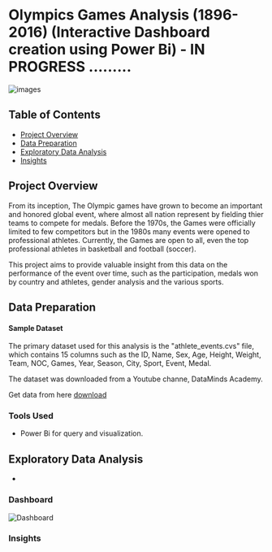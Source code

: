 # Olympics Games Analysis (1896-2016) (Interactive Dashboard creation using Power Bi) - IN PROGRESS .........



![images](https://github.com/user-attachments/assets/b04d3f55-1e7f-40c8-a7a7-67ec8a1a22b1)


## Table of Contents

- [Project Overview](#project-overview)
- [Data Preparation](#data-preparation)
- [Exploratory Data Analysis](#exploratory-data-analysis)  
- [Insights](#insights)


## Project Overview
From its inception, The Olympic games have grown to become an important and honored global event, where almost all nation represent by fielding thier teams to compete for medals. Before the 1970s, the Games were officially limited to few competitors but in the 1980s many events were opened to professional athletes. Currently, the Games are open to all, even the top professional athletes in basketball and football (soccer). 

This project aims to provide valuable insight from this data on the performance of the event over time, such as the participation, medals won by country and athletes, gender analysis and the various sports.
 



## Data Preparation

#### Sample Dataset

The primary dataset used for this analysis is the "athlete_events.cvs" file, which contains 15 columns such as the ID, Name, Sex, Age, Height, Weight, Team, NOC, Games, Year, Season, City, Sport, Event, Medal.

The dataset was downloaded from a Youtube channe, DataMinds Academy.

Get data from here [download](https://www.youtube.com/watch?v=2orCOI4q_qc)

### Tools Used
- Power Bi for query and visualization.
  


## Exploratory Data Analysis

- 









### Dashboard

![Dashboard](https://github.com/user-attachments/assets/a40c746c-4dd3-4cfb-9c0a-93044b7b4f3e)

  
### Insights
